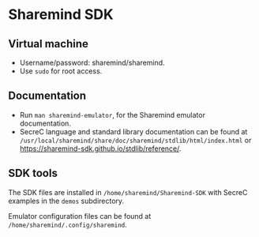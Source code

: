 # Sharemind SDK

## Virtual machine

* Username/password: sharemind/sharemind.
* Use `sudo` for root access.

## Documentation

* Run `man sharemind-emulator`, for the Sharemind emulator documentation.
* SecreC language and standard library documentation can be found at `/usr/local/sharemind/share/doc/sharemind/stdlib/html/index.html` or https://sharemind-sdk.github.io/stdlib/reference/.


## SDK tools

The SDK files are installed in `/home/sharemind/Sharemind-SDK` with SecreC examples in the `demos` subdirectory.

Emulator configuration files can be found at `/home/sharemind/.config/sharemind`.
